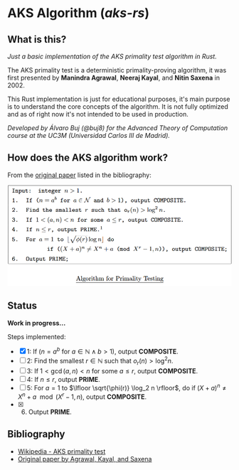 # AKS Algorithm (_aks-rs_)

## What is this?

_Just a basic implementation of the AKS primality test algorithm in Rust._

The AKS primality test is a deterministic primality-proving algorithm, it was first presented by **Manindra Agrawal**, **Neeraj Kayal**, and **Nitin Saxena** in 2002.

This Rust implementation is just for educational purposes, it's main purpose is to understand the core concepts of the algorithm. It is not fully optimized and as of right now it's not intended to be used in production.

_Developed by Álvaro Buj (@buj8) for the Advanced Theory of Computation course at the UC3M (Universidad Carlos III de Madrid)._

## How does the AKS algorithm work?

From the [original paper](https://www.cse.iitk.ac.in/users/manindra/algebra/primality_v6.pdf) listed in the bibliography:

![aks-algorithm](assets/aks-algo.png)

## Status

**Work in progress...**

Steps implemented:

- [x] 1: If ($n = a^b$ for $a \in \mathbb{N} \land b \gt 1$), output **COMPOSITE**.
- [ ] 2: Find the smallest $r \in \mathbb{N}$ such that $o_r(n) \gt \log^2 n$.
- [ ] 3: If $1 \lt \gcd(a, n) \lt n$ for some $a \leq r$, output **COMPOSITE**.
- [ ] 4: If $n \leq r$, output **PRIME**.
- [ ] 5: For $a = 1$ to $\lfloor \sqrt{\phi(r)} \log_2 n \rfloor$, do if $(X + a)^n \neq X^n + a \mod (X^r - 1, n)$, output **COMPOSITE**.
- [x] 6. Output **PRIME**.

## Bibliography

- [Wikipedia - AKS primality test](https://en.wikipedia.org/wiki/AKS_primality_test)
- [Original paper by Agrawal, Kayal, and Saxena](https://www.cse.iitk.ac.in/users/manindra/algebra/primality_v6.pdf)

